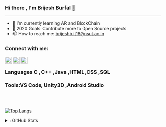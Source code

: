 ### Hi there , I'm Brijesh Burfal 👋

<!--
**BURFAL18/BURFAL18** is a ✨ _special_ ✨ repository because its `README.md` (this file) appears on your GitHub profile.

Here are some ideas to get you started:

- 🔭 I’m currently working on 
- 🌱 I’m currently learning AR and BLOCKCHAIN
- 👯 I’m looking to collaborate on ...
- 🤔 I’m looking for help with ...
- 💬 Ask me about ...
- 📫 How to reach me: ...
- 😄 Pronouns: ...
- ⚡ Fun fact: ...
-->
---
- 🌱 I’m currently learning AR and BlockChain 
- 🥅 2020 Goals: Contribute more to Open Source projects
- 📫 How to reach me: brijeshb.it18@nsut.ac.in


### Connect with me:

[<img align="left" alt="brijesh | Twitter" width="22px" src="https://cdn.jsdelivr.net/npm/simple-icons@v3/icons/twitter.svg" />][twitter]
[<img align="left" alt="brijesh | LinkedIn" width="22px" src="https://cdn.jsdelivr.net/npm/simple-icons@v3/icons/linkedin.svg" />][linkedin]
[<img align="left" alt="brijesh | Quora" width="22px" src="https://cdn.jsdelivr.net/npm/simple-icons@v3/icons/quora.svg" />][quora]
<br />



 ###  Languages  C , C++ ,Java ,HTML ,CSS ,SQL
 ### Tools:VS Code, Unity3D ,Android Studio 
 
<br />
<br />

[![Top Langs](https://github-readme-stats.vercel.app/api/top-langs/?username=BURFAL18&layout=compact)](https://github.com/BURFAL18/github-readme-stats)
</details>

<details>
  
  <summary>: GitHub Stats</summary>

[![Brijesh's github stats](https://github-readme-stats.vercel.app/api?username=BURFAL18)](https://github.com/BURFAL18/github-readme-stats)

</details>



[twitter]: https://twitter.com/BrijeshBurfal
[linkedin]: https://www.linkedin.com/in/brijesh-burfal/
[quora]: https://www.quora.com/profile/%E0%A4%AC%E0%A5%8D%E0%A4%B0%E0%A4%BF%E0%A4%9C%E0%A5%87%E0%A4%B6-Brijesh-Burfal
